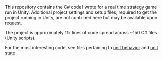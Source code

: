 This repository contains the C# code I wrote for a real time strategy game run in Unity. Additional project settings and setup files, required to get the project running in Unity, are not contained here but may be available upon request. 


The project is approximately 11k lines of code spread across ~150 C# files (Unity scripts).


For the most interesting code, see files pertaining to [unit behavior](Assets/WorldObject/Behavior) and [unit state](Assets/WorldObject/StateScripts/UnitStates)


